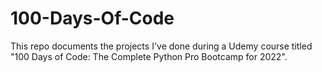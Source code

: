 # 100-Days-Of-Code
This repo documents the projects I've done during a Udemy course titled "100 Days of Code: The Complete Python Pro Bootcamp for 2022".

